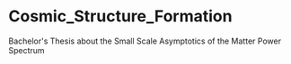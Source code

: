 # Cosmic_Structure_Formation
Bachelor's Thesis about the Small Scale Asymptotics of the Matter Power Spectrum
